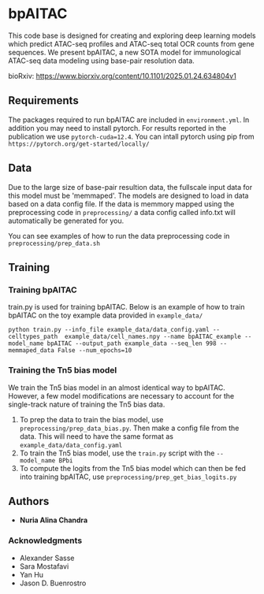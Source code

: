 # bpAITAC

This code base is designed for creating and exploring deep learning models which predict ATAC-seq profiles and ATAC-seq total OCR counts from gene sequences. We present bpAITAC, a new SOTA model for immunological ATAC-seq data modeling using base-pair resolution data. 

bioRxiv: https://www.biorxiv.org/content/10.1101/2025.01.24.634804v1 

## Requirements
The packages required to run bpAITAC are included in `environment.yml`. In addition you may need to install pytorch. For results reported in the publication we use `pytorch-cuda=12.4`. You can intall pytorch using pip from `https://pytorch.org/get-started/locally/` 

## Data
Due to the large size of base-pair resultion data, the fullscale input data for this model must be 'memmaped'.  The models are designed to load in data based on a data config file. If the data is memmory mapped using the preprocessing code in `preprocessing/` a data config called info.txt will automatically be generated for you. 

You can see examples of how to run the data preprocessing code in `preprocessing/prep_data.sh` 

## Training

### Training bpAITAC

train.py is used for training bpAITAC. Below is an example of how to train bpAITAC on the toy example data provided in `example_data/`

```
python train.py --info_file example_data/data_config.yaml --celltypes_path  example_data/cell_names.npy --name bpAITAC_example --model_name bpAITAC --output_path example_data --seq_len 998 --memmaped_data False --num_epochs=10
```


### Training the Tn5 bias model
We train the Tn5 bias model in an almost identical way to bpAITAC. However, a few model modifications are necessary to account for the single-track nature of training the Tn5 bias data. 

1. To prep the data to train the bias model, use `preprocessing/prep_data_bias.py`. Then make a config file from the data. This will need to have the same format as `example_data/data_config.yaml`
2. To train the Tn5 bias model, use the `train.py` script with the `--model_name BPbi` 
3. To compute the logits from the Tn5 bias model which can then be fed into training bpAITAC, use `preprocessing/prep_get_bias_logits.py`



## Authors
* **Nuria Alina Chandra** 


### Acknowledgments
* Alexander Sasse 
* Sara Mostafavi
* Yan Hu
* Jason D. Buenrostro

